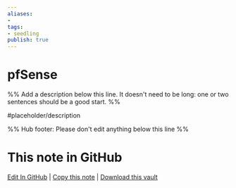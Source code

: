 ```yaml
---
aliases: 
- 
tags:
- seedling
publish: true
---
```


# pfSense

%% Add a description below this line. It doesn't need to be long: one or two sentences should be a good start. %%

#placeholder/description 

%% Hub footer: Please don't edit anything below this line %%

# This note in GitHub

<span class="git-footer">[Edit In GitHub](https://github.dev/obsidian-community/obsidian-hub/blob/main/06%20-%20Inbox/pfSense.md "git-hub-edit-note") | [Copy this note](https://raw.githubusercontent.com/obsidian-community/obsidian-hub/main/06%20-%20Inbox/pfSense.md "git-hub-copy-note") | [Download this vault](https://github.com/obsidian-community/obsidian-hub/archive/refs/heads/main.zip "git-hub-download-vault") </span>